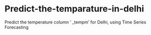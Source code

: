 # Predict-the-temparature-in-delhi
Predict the temperature column ‘ _tempm’ for Delhi, using Time Series Forecasting
